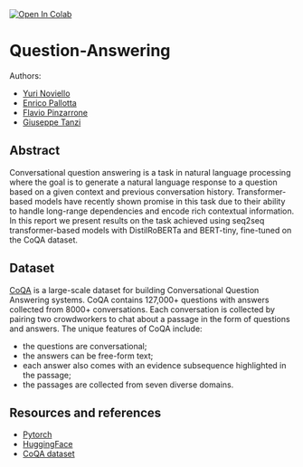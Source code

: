 <a target="_blank" href="https://colab.research.google.com/github/giuseppe-tanzi/Question-Answering/blob/main/Question_Answering.ipynb">
  <img src="https://colab.research.google.com/assets/colab-badge.svg" alt="Open In Colab"/>
</a>

# Question-Answering

Authors:
- [Yuri Noviello](https://github.com/yurinoviello)
- [Enrico Pallotta](https://github.com/PallottaEnrico)
- [Flavio Pinzarrone](https://github.com/flaviopinzarrone)
- [Giuseppe Tanzi](https://github.com/giuseppe-tanzi)

## Abstract 

Conversational question answering is a task in natural language processing where the goal is to generate a natural language response to a question based on a given context and previous conversation history. Transformer-based models have recently shown promise in this task due to their ability to handle long-range dependencies and encode rich contextual information. In this report we present results on the task achieved using seq2seq transformer-based models with DistilRoBERTa and BERT-tiny, fine-tuned on the CoQA dataset.

## Dataset

[CoQA](https://stanfordnlp.github.io/coqa/) is a large-scale dataset for building Conversational Question Answering systems. CoQA contains 127,000+ questions with answers collected from 8000+ conversations. Each conversation is collected by pairing two crowdworkers to chat about a passage in the form of questions and answers. The unique features of CoQA include:
- the questions are conversational; 
- the answers can be free-form text; 
- each answer also comes with an evidence subsequence highlighted in the passage; 
- the passages are collected from seven diverse domains. 

## Resources and references
- [Pytorch](https://pytorch.org/)
- [HuggingFace](https://huggingface.co/)
- [CoQA dataset](https://stanfordnlp.github.io/coqa/)


